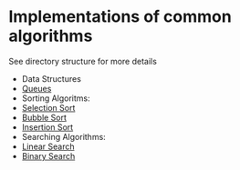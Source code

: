 # Implementations of common algorithms

See directory structure for more details

- Data Structures
 - [Queues][1]
- Sorting Algoritms:
 - [Selection Sort][3]
 - [Bubble Sort][4]
 - [Insertion Sort][5]
- Searching Algorithms:
 - [Linear Search][2]
 - [Binary Search][6]


[1]: ./Data-Structures/queues.md

[2]: ./Searching-Algorithms/LinearSearch.md
[6]: ./Searching-Algorithms/BinarySearch.md

[3]: ./Sorting-Algorithms/SelectionSort.md
[4]: ./Sorting-Algorithms/BubbleSort.md
[5]: ./Sorting-Algorithms/InsertionSort.md